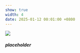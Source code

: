 ```yaml
---
show: true
width: 4
date: 2025-01-12 00:01:00 +0800
---
```

<div>
  <img data-src="assets/images/etc/life1.jpg" class="lazy w-100 rounded-top" src="{{ '/assets/images/empty_300x200.png' | relative_url }}" style="max-width: 300px;">
  <div class="card-body">
    <h5 class="card-title">placeholder</h5>
  </div>
</div>
